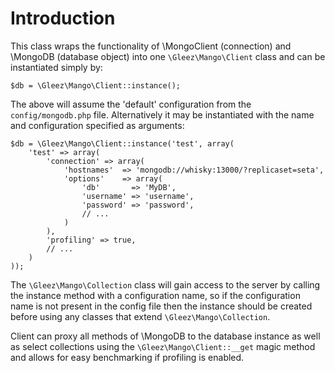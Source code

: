 # Introduction

This class wraps the functionality of \MongoClient (connection) and \MongoDB (database object) into one `\Gleez\Mango\Client` class and can be instantiated simply by:

~~~
$db = \Gleez\Mango\Client::instance();
~~~

The above will assume the 'default' configuration from the `config/mongodb.php` file. Alternatively it may be instantiated with the name and configuration specified as arguments:

~~~
$db = \Gleez\Mango\Client::instance('test', array(
    'test' => array(
        'connection' => array(
            'hostnames'  => 'mongodb://whisky:13000/?replicaset=seta',
            'options'    => array(
                'db'       => 'MyDB',
                'username' => 'username',
                'password' => 'password',
                // ...
            )
        ),
        'profiling' => true,
        // ...
    )
));
~~~

The `\Gleez\Mango\Collection` class will gain access to the server by calling the instance method with a configuration name, so if the configuration name is not present in the config file then the instance should be created before using any classes that extend `\Gleez\Mango\Collection`.

Client can proxy all methods of \MongoDB to the database instance as well as select collections using the `\Gleez\Mango\Client::__get` magic method and allows for easy benchmarking if profiling is enabled.
